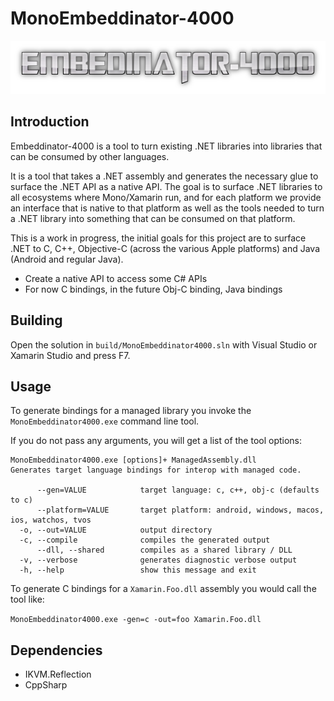 # MonoEmbeddinator-4000

![Embeddinator-4000 Logo](e4000-logo.png)

## Introduction

Embeddinator-4000 is a tool to turn existing .NET libraries into
libraries that can be consumed by other languages.   

It is a tool that takes a .NET assembly and generates the necessary
glue to surface the .NET API as a native API.   The goal is to surface
.NET libraries to all ecosystems where Mono/Xamarin run, and for each
platform we provide an interface that is native to that platform as well
as the tools needed to turn a .NET library into something that can be 
consumed on that platform.

This is a work in progress, the initial goals for this project are to
surface .NET to C, C++, Objective-C (across the various Apple platforms)
and Java (Android and regular Java).

* Create a native API to access some C# APIs
* For now C bindings, in the future Obj-C binding, Java bindings

## Building

Open the solution in `build/MonoEmbeddinator4000.sln` with Visual Studio or Xamarin Studio and press F7.

## Usage

To generate bindings for a managed library you invoke the `MonoEmbeddinator4000.exe` command line tool.

If you do not pass any arguments, you will get a list of the tool options:

```
MonoEmbeddinator4000.exe [options]+ ManagedAssembly.dll
Generates target language bindings for interop with managed code.

      --gen=VALUE            target language: c, c++, obj-c (defaults to c)
      --platform=VALUE       target platform: android, windows, macos, ios, watchos, tvos
  -o, --out=VALUE            output directory
  -c, --compile              compiles the generated output
      --dll, --shared        compiles as a shared library / DLL
  -v, --verbose              generates diagnostic verbose output
  -h, --help                 show this message and exit
```

To generate C bindings for a `Xamarin.Foo.dll` assembly you would call
the tool like:

`MonoEmbeddinator4000.exe -gen=c -out=foo Xamarin.Foo.dll`

Dependencies
------------

* IKVM.Reflection
* CppSharp

